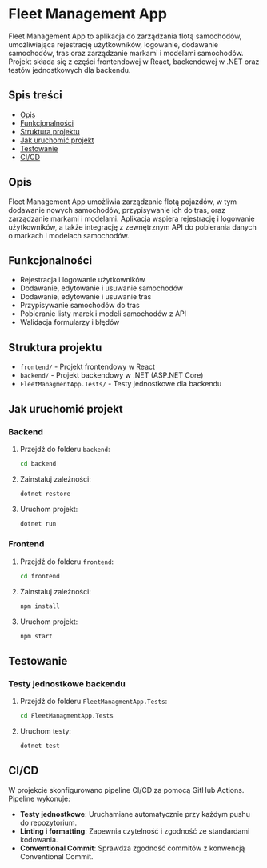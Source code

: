 # Fleet Management App

Fleet Management App to aplikacja do zarządzania flotą samochodów, umożliwiająca rejestrację użytkowników, logowanie, dodawanie samochodów, tras oraz zarządzanie markami i modelami samochodów. Projekt składa się z części frontendowej w React, backendowej w .NET oraz testów jednostkowych dla backendu.

## Spis treści

- [Opis](#opis)
- [Funkcjonalności](#funkcjonalności)
- [Struktura projektu](#struktura-projektu)
- [Jak uruchomić projekt](#jak-uruchomić-projekt)
- [Testowanie](#testowanie)
- [CI/CD](#cicd)

## Opis

Fleet Management App umożliwia zarządzanie flotą pojazdów, w tym dodawanie nowych samochodów, przypisywanie ich do tras, oraz zarządzanie markami i modelami. Aplikacja wspiera rejestrację i logowanie użytkowników, a także integrację z zewnętrznym API do pobierania danych o markach i modelach samochodów.

## Funkcjonalności

- Rejestracja i logowanie użytkowników
- Dodawanie, edytowanie i usuwanie samochodów
- Dodawanie, edytowanie i usuwanie tras
- Przypisywanie samochodów do tras
- Pobieranie listy marek i modeli samochodów z API
- Walidacja formularzy i błędów

## Struktura projektu

- `frontend/` - Projekt frontendowy w React
- `backend/` - Projekt backendowy w .NET (ASP.NET Core)
- `FleetManagmentApp.Tests/` - Testy jednostkowe dla backendu

## Jak uruchomić projekt

### Backend

1. Przejdź do folderu `backend`:
    ```bash
    cd backend
    ```

2. Zainstaluj zależności:
    ```bash
    dotnet restore
    ```

3. Uruchom projekt:
    ```bash
    dotnet run
    ```

### Frontend

1. Przejdź do folderu `frontend`:
    ```bash
    cd frontend
    ```

2. Zainstaluj zależności:
    ```bash
    npm install
    ```

3. Uruchom projekt:
    ```bash
    npm start
    ```

## Testowanie

### Testy jednostkowe backendu

1. Przejdź do folderu `FleetManagmentApp.Tests`:
    ```bash
    cd FleetManagmentApp.Tests
    ```

2. Uruchom testy:
    ```bash
    dotnet test
    ```

## CI/CD

W projekcie skonfigurowano pipeline CI/CD za pomocą GitHub Actions. Pipeline wykonuje:

- **Testy jednostkowe**: Uruchamiane automatycznie przy każdym pushu do repozytorium.
- **Linting i formatting**: Zapewnia czytelność i zgodność ze standardami kodowania.
- **Conventional Commit**: Sprawdza zgodność commitów z konwencją Conventional Commit.
